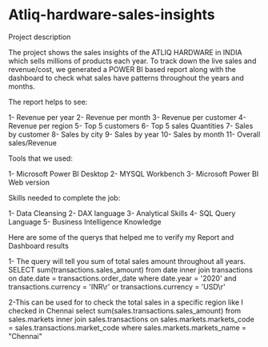 # Atliq-hardware-sales-insights
Project description

The project shows the sales insights of the ATLIQ HARDWARE in INDIA which sells millions of products each year. To track down the live sales and revenue/cost, we generated a POWER BI based report along with the dashboard to check what sales have patterns throughout the years and months.

The report helps to see:

1- Revenue per year 2- Revenue per month 3- Revenue per customer 4- Revenue per region 5- Top 5 customers 6- Top 5 sales Quantities 7- Sales by customer 8- Sales by city 9- Sales by year 10- Sales by month 11- Overall sales/Revenue

Tools that we used:

1- Microsoft Power BI Desktop 2- MYSQL Workbench 3- Microsoft Power BI Web version

Skills needed to complete the job:

1- Data Cleansing 2- DAX language 3- Analytical Skills 4- SQL Query Language 5- Business Intelligence Knowledge

Here are some of the querys that helped me to verify my Report and Dashboard results

1- The query will tell you sum of total sales amount throughout all years. SELECT sum(transactions.sales_amount) from date inner join transactions on date.date = transactions.order_date where date.year = '2020' and transactions.currency = 'INR\r' or transactions.currency = 'USD\r'

2-This can be used for to check the total sales in a specific region like I checked in Chennai select sum(sales.transactions.sales_amount) from sales.markets inner join sales.transactions on sales.markets.markets_code = sales.transactions.market_code where sales.markets.markets_name = "Chennai"
